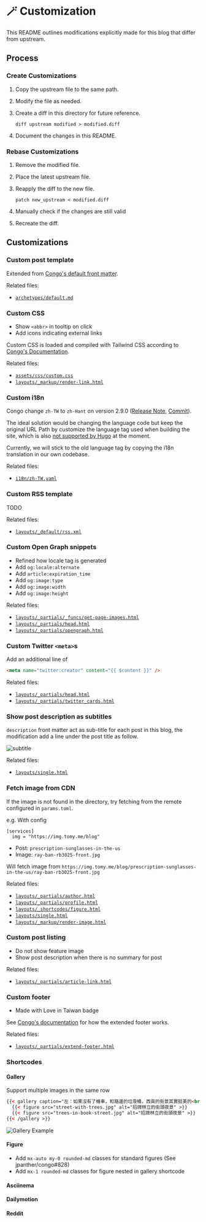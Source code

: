 # 🪄 Customization

This README outlines modifications explicitly made for this blog that differ from upstream.

## Process

### Create Customizations

1. Copy the upstream file to the same path.
2. Modify the file as needed.
3. Create a diff in this directory for future reference.

   ```shell
   diff upstream modified > modified.diff
   ```

4. Document the changes in this README.

### Rebase Customizations

1. Remove the modified file.
2. Place the latest upstream file.
3. Reapply the diff to the new file.

   ```shell
   patch new_upstream < modified.diff
   ```

4. Manually check if the changes are still valid
5. Recreate the diff.

## Customizations

### Custom post template

Extended from [Congo's default front matter](https://jpanther.github.io/congo/docs/front-matter/).

Related files:

- [`archetypes/default.md`](../archetypes/default.md)

### Custom CSS

- Show `<abbr>` in tooltip on click
- Add icons indicating external links

Custom CSS is loaded and compiled with Tailwind CSS according to [Congo's Documentation](https://jpanther.github.io/congo/docs/advanced-customisation/#overriding-the-stylesheet).

Related files:

- [`assets/css/custom.css`](../assets/css/custom.css)
- [`layouts/_markup/render-link.html`](../layouts/_markup/render-link.html)

### Custom i18n

Congo change `zh-TW` to `zh-Hant` on version 2.9.0 ([Release Note](https://github.com/jpanther/congo/releases/tag/v2.9.0), [Commit](https://github.com/jpanther/congo/commit/f0f9ec268fa81c11766750bc0296b445b7665b50)).

The ideal solution would be changing the language code but keep the original URL Path by customize the language tag used when building the site, which is also [not supported by Hugo](https://github.com/gohugoio/hugo/issues/9404) at the moment.

Currently, we will stick to the old language tag by copying the i18n translation in our own codebase.

Related files:

- [`i18n/zh-TW.yaml`](../i18n/zh-TW.yaml)

### Custom RSS template

TODO

Related files:

- [`layouts/_default/rss.xml`](../layouts/_default/rss.xml)

### Custom Open Graph snippets

- Refined how locale tag is generated
- Add `og:locale:alternate`
- Add `article:expiration_time`
- Add `og:image:type`
- Add `og:image:width`
- Add `og:image:height`

Related files:

- [`layouts/_partials/_funcs/get-page-images.html`](../layouts/_partials/_funcs/get-page-images.html)
- [`layouts/_partials/head.html`](../layouts/_partials/head.html)
- [`layouts/_partials/opengraph.html`](../layouts/_partials/opengraph.html)

### Custom Twitter `<meta>`s

Add an additional line of

```html
<meta name="twitter:creator" content="{{ $content }}" />
```

Related files:

- [`layouts/_partials/head.html`](../layouts/_partials/head.html)
- [`layouts/_partials/twitter_cards.html`](../layouts/_partials/twitter_cards.html)

### Show post description as subtitles

`description` front matter act as sub-title for each post in this blog, the modification add a line under the post title as follow.

![subtitle](https://github.com/tomy0000000/blog/assets/23290356/28726984-9eba-4a85-9c23-a5e87be1c517)

Related files:

- [`layouts/single.html`](../layouts/single.html)

### Fetch image from CDN

If the image is not found in the directory, try fetching from the remote configured in `params.toml`.

e.g. With config

```
[services]
  img = "https://img.tomy.me/blog"
```

- Post: `prescription-sunglasses-in-the-us`
- Image: `ray-ban-rb3025-front.jpg`

Will fetch image from `https://img.tomy.me/blog/prescription-sunglasses-in-the-us/ray-ban-rb3025-front.jpg`

Related files:

- [`layouts/_partials/author.html`](../layouts/_partials/author.html)
- [`layouts/_partials/profile.html`](../layouts/_partials/profile.html)
- [`layouts/_shortcodes/figure.html`](../layouts/_shortcodes/figure.html)
- [`layouts/single.html`](../layouts/single.html)
- [`layouts/_markup/render-image.html`](../layouts/_markup/render-image.html)

### Custom post listing

- Do not show feature image
- Show post description when there is no summary for post

Related files:

- [`layouts/_partials/article-link.html`](../layouts/_partials/article-link.html)

### Custom footer

- Made with Love in Taiwan badge

See [Congo's documentation](https://jpanther.github.io/congo/docs/partials/#head-and-footer) for how the extended footer works.

Related files:

- [`layouts/_partials/extend-footer.html`](../layouts/_partials/extend-footer.html)

### Shortcodes

#### Gallery

Support multiple images in the same row

<!-- prettier-ignore -->
```html
{{< gallery caption="左：如果沒有了機車，和路邊的垃圾桶，西貢的街景其實挺美的<br />右：書街充滿書香，也充滿樹香(X" >}}
  {{< figure src="street-with-trees.jpg" alt="招牌林立的街頭夜景" >}}
  {{< figure src="trees-in-book-street.jpg" alt="招牌林立的街頭夜景" >}}
{{< /gallery >}}
```

![Gallery Example](https://github.com/tomy0000000/blog/assets/23290356/0d47be61-89d0-432f-81c3-310814d1ae9c)

#### Figure

- Add `mx-auto my-0 rounded-md` classes for standard figures (See jpanther/congo#828)
- Add `mx-1 rounded-md` classes for figure nested in gallery shortcode

#### Asciinema

#### Dailymotion

#### Reddit
